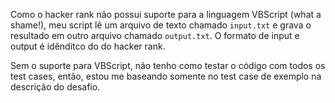 Como o hacker rank não possui suporte para a linguagem VBScript (what a shame!), meu script lê um arquivo de texto chamado `input.txt` e grava o resultado em outro arquivo chamado `output.txt`. O formato de input e output é idênditco do do hacker rank.

Sem o suporte para VBScript, não tenho como testar o código com todos os test cases, então, estou me baseando somente no test case de exemplo na descrição do desafio.
